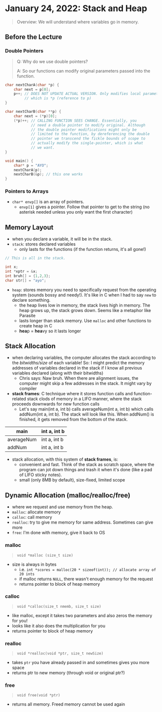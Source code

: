 # January 24, 2022: Stack and Heap

> Overview: We will understand where variables go in memory.

## Before the Lecture

### Double Pointers

> Q: Why do we use double pointers?
> 
> A: So our functions can modify original parameters passed into the function.

```c
char nextCharA(char *p) {
    char next = p[0];
    p++; // DOES NOT UPDATE ACTUAL VERSION. Only modifies local parameter,
         // which is *p (reference to p)
}

char nextCharB(char **p) {
    char next = (*p)[0];
    (*p)++; // CALLING FUNCTION SEES CHANGE. Essentially, you
            // need a double pointer to modify original. Although
            // the double pointer modifications might only be 
            // limited to the function, by dereferencing the double
            // pointer we transcend the fickle bounds of scope to
            // actually modify the single-pointer, which is what
            // we want.
}

void main() {
    char* p = "AYO";
    nextCharA(p);
    nextCharB(&p); // this one works
}
```

### Pointers to Arrays

- `char* envp[]` is an array of pointers.
  - `envp[1]` gives a pointer. Follow that pointer to get to the string (no asterisk needed unless you only want the first character)

## Memory Layout

- when you declare a variable, it will be in the stack.
- `stack`: stores declared variables
  - only lasts for the functions (if the function returns, it's all gone!)

```c
// This is all in the stack.

int x;
int *xptr = &x;
int bruh[] = {1,2,3};
char str[] = "ayo";
```

- `heap`: stores memory you need to specifically request from the operating system (sounds bossy and needy!). It's like in C when I had to say `new` to declare something.
  - the heap lives low in memory, the stack lives high in memory. The heap grows up, the stack grows down. Seems like a metaphor like Parasite
  - lasts longer than stack memory. Use `malloc` and other functions to create heap in C
  - **hea**p = **hea**vy so it lasts longer

## Stack Allocation

- when declaring variables, the computer allocates the stack according to the _bitwidths/size_ of each variable! So: I might predict the memory addresses of variables declared in the stack if I know all previous variables declared (along with their bitwidths)
  - Chris says: Naw bruh. When there are alignment issues, the computer might skip a few addresses in the stack. It might vary by compiler
- **stack frames**: C technique where it stores function calls and function-related stack clods of memory in a LIFO manner, where the stack proceeds downwards for new function calls
  - Let's say main(int a, int b) calls averageNum(int a, int b) which calls addNum(int a, int b). The stack will look like this. When addNum() is finished, it gets removed from the bottom of the stack.

| main       | int a, int b |
| ---------- | ------------ |
| averageNum | int a, int b |
| addNum     | int a, int b |

- stack allocation, with this system of **stack frames**, is:
  - convenient and fast. Think of the stack as scratch space, where the program can jot down things and trash it when it's done (like a pad of LIFO sticky notes).
  - small (only 8MB by default), size-fixed, limited scope

## Dynamic Allocation (malloc/realloc/free)

- where we request and use memory from the heap.
- `malloc`: allocate memory
- `calloc`: call memory
- `realloc`: try to give me memory for same address. Sometimes can give more
- `free`: I'm done with memory, give it back to OS

### malloc

> `void *malloc (size_t size)`

- size is always in bytes
  - i.e. `int *scores = malloc(20 * sizeof(int)); // allocate array of 20 ints`
  - if malloc returns `NULL`, there wasn't enough memory for the request
  - returns pointer to block of heap memory

### calloc

> `void *calloc(size_t nmemb, size_t size)`

- like malloc, except it takes two parameters and also zeros the memory for you!
- looks like it also does the multiplication for you
- returns pointer to block of heap memory

### realloc

> `void *realloc(void *ptr, size_t newSize)`

- takes `ptr` you have already passed in and sometimes gives you more space
- returns ptr to new memory (through void or original ptr?)

### free

> `void free(void *ptr)`

- returns all memory. Freed memory cannot be used again